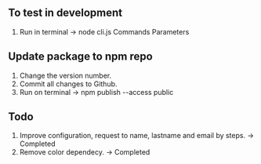 ## To test in development
1. Run in terminal -> node cli.js Commands Parameters

## Update package to npm repo
1. Change the version number.
2. Commit all changes to Github.
3. Run on terminal -> npm publish --access public

## Todo
1. Improve configuration, request to name, lastname and email by steps. -> Completed
2. Remove color dependecy. -> Completed